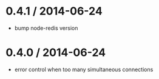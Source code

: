 0.4.1 / 2014-06-24
==================
* bump node-redis version

0.4.0 / 2014-06-24
==================
* error control when too many simultaneous connections 